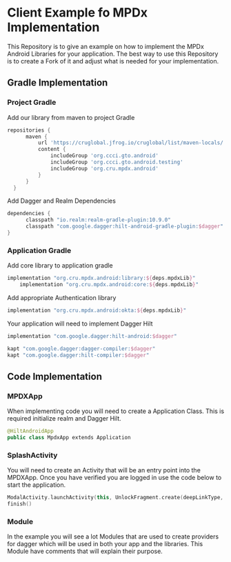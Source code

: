 # Client Example fo MPDx Implementation

This Repository is to give an example on how to implement the MPDx Android Libraries for your application.  The best way to use this Repository is to create a Fork of it and adjust what is needed for your implementation.

## Gradle Implementation
### Project Gradle
Add our library from maven to project Gradle
```groovy
repositories {
      maven {
          url 'https://cruglobal.jfrog.io/cruglobal/list/maven-locals/'
          content {
              includeGroup 'org.ccci.gto.android'
              includeGroup 'org.ccci.gto.android.testing'
              includeGroup 'org.cru.mpdx.android'
          }
      }
  }
```
Add Dagger and Realm Dependencies
```groovy
dependencies {
      classpath "io.realm:realm-gradle-plugin:10.9.0"
      classpath "com.google.dagger:hilt-android-gradle-plugin:$dagger"
}
```

### Application Gradle
Add core library to application gradle
```groovy
implementation "org.cru.mpdx.android:library:${deps.mpdxLib}"
    implementation "org.cru.mpdx.android:core:${deps.mpdxLib}"
```
Add appropriate Authentication library
```groovy
implementation "org.cru.mpdx.android:okta:${deps.mpdxLib}"
```
Your application will need to implement Dagger Hilt
```groovy
implementation "com.google.dagger:hilt-android:$dagger"

kapt "com.google.dagger:dagger-compiler:$dagger"
kapt "com.google.dagger:hilt-compiler:$dagger"
```
## Code Implementation
### MPDXApp
When implementing code you will need to create a Application Class. This is required initialize realm and Dagger Hilt.
```kotlin
@HiltAndroidApp
public class MpdxApp extends Application 
```

### SplashActivity
You will need to create an Activity that will be an entry point into the MPDXApp.  Once you have verified you are logged in use the code below to start the application.
```kotlin
ModalActivity.launchActivity(this, UnlockFragment.create(deepLinkType, deepLinkId, deepLinkTime), true)
finish()
```

### Module
In the example you will see a lot Modules that are used to create providers for dagger which will be used in both your app and the libraries.  This Module have comments that will explain their purpose.
